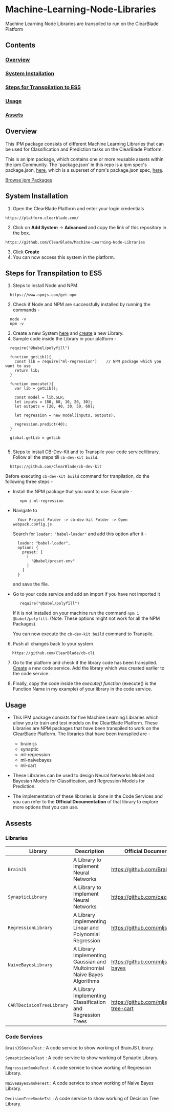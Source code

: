# Machine-Learning-Node-Libraries
Machine Learning Node Libraries are transpiled to run on the ClearBlade Platform

## Contents

### [Overview](#overview-1)
### [System Installation](#system-installation)
### [Steps for Transpilation to ES5](#steps-for-transpilation-to-es5-1)
### [Usage](#usage-1)
### [Assets](#assets-1)

## Overview

This IPM package consists of different Machine Learning Libraries that can be used for Classification and Prediction tasks on the ClearBlade Platform.

This is an ipm package, which contains one or more reusable assets within the ipm Community. The 'package.json' in this repo is a ipm spec's package.json, [here](https://docs.clearblade.com/v/3/6-ipm/spec), which is a superset of npm's package.json spec, [here](https://docs.npmjs.com/files/package.json).

[Browse ipm Packages](https://ipm.clearblade.com)

## System Installation

1. Open the ClearBlade Platform and enter your login credentials
```
https://platform.clearblade.com/
```
2. Click on **Add System** -> **Advanced** and copy the link of this repository in the box.
```
https://github.com/ClearBlade/Machine-Learning-Node-Libraries
```
3. Click **Create**
4. You can now access this system in the platform.

## Steps for Transpilation to ES5

1. Steps to install Node and NPM.
```
  https://www.npmjs.com/get-npm
```

2. Check if Node and NPM are successfully installed by running the commands - 
```
  node -v
  npm -v
```

3. Create a new System [here](https://platform.clearblade.com) and [create](https://docs.clearblade.com/v/4/code/) a new Library. 
4. Sample code inside the Library in your platform - 

```
  require("@babel/polyfill")
  
  function getLib(){
    const lib = require("ml-regression")    // NPM package which you want to use
    return lib;
  }
  
  function execute(){
    var lib = getLib();
    
    const model = lib.SLR;
    let inputs = [80, 60, 10, 20, 30];
    let outputs = [20, 40, 30, 50, 60];
    
    let regression = new model(inputs, outputs);
    
    regression.predict(40);
  }
  
  global.getLib = getLib
  
```

5. Steps to install CB-Dev-Kit and to Transpile your code service/library. Follow all the steps till ``` cb-dev-kit build ```.
```
  https://github.com/ClearBlade/cb-dev-kit
```
Before executing ``` cb-dev-kit build ``` command for tranpilation, do the following three steps -

   - Install the NPM package that you want to use. Example - 
     ```
        npm i ml-regression
     ```
   - Navigate to
      ```
        Your Project Folder -> cb-dev-kit Folder -> Open webpack.config.js  
      ```
      Search for ``` loader: "babel-loader" ``` and add this option after it - 

      ``` 
        loader: "babel-loader",
        option: {
          preset: [
            [
              "@babel/preset-env"
            ]
          ]
        }
      ```
      and save the file.
      
   - Go to your code service and add an import if you have not imported it
     ```
        require("@babel/polyfill")
     ```
     If it is not installed on your machine run the command ``` npm i @babel/polyfill ```.
     (Note: These options might not work for all the NPM Packages).
     
     You can now execute the ``` cb-dev-kit build ``` command to Transpile.

6. Push all changes back to your system 
```
   https://github.com/ClearBlade/cb-cli
```
7. Go to the platform and check if the library code has been transpiled. [Create](https://docs.clearblade.com/v/4/code/) a new code service. Add the library which was created earlier to the code service. 

8. Finally, copy the code inside the *execute() function* (execute() is the Function Name in my example) of your library in the code service. 

## Usage

- This IPM package consists for five Machine Learning Libraries which allow you to train and test models on the ClearBlade Platform. These Libraries are NPM packages that have been transpiled to work on the ClearBlade Platform. The libraries that have been transpiled are - 
  - brain-js
  - synaptic
  - ml-regression
  - ml-naivebayes
  - ml-cart

- These Libraries can be used to design Neural Networks Model and Bayesian Models for Classification, and Regression Models for Prediction. 

- The implementation of these libraries is done in the Code Services and you can refer to the **Official Documentation** of that library to explore more options that you can use.  

## Assests

### Libraries 

| Library  | Description  | Official Documentation |   
|---|---|---|
| ``` BrainJS ```  | A Library to Implement Neural Networks | https://github.com/BrainJS/brain.js  |   
| ``` SynapticLibrary ``` | A Library to Implement Neural Networks  | https://github.com/cazala/synaptic  | 
| ``` RegressionLibrary ```  | A Library Implementing Linear and Polynomial Regression  | https://github.com/mljs/regression  | 
| ``` NaiveBayesLibrary ```  | A Library Implementing Gaussian and Multoinomial Naive Bayes Algorithms  | https://github.com/mljs/naive-bayes  |
| ``` CARTDecisionTreeLibrary ```  | A Library Implementing Classification and Regression Trees  | https://github.com/mljs/decision-tree-cart |

### Code Services

``` BrainJSSmokeTest ``` : A code service to show working of BrainJS Library.

``` SynapticSmokeTest ``` : A code service to show working of Synaptic Library.

``` RegressionSmokeTest ``` : A code service to show working of Regression Library.

``` NaiveBayesSmokeTest ``` : A code service to show working of Naive Bayes Library.

``` DecisionTreeSmokeTst ``` : A code service to show working of Decision Tree Library.
